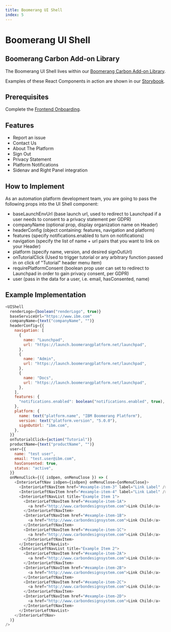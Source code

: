 ```yaml
---
title: Boomerang UI Shell
index: 5
---
```


# Boomerang UI Shell

## Boomerang Carbon Add-on Library

The Boomerang UI Shell lives within our [Boomerang Carbon Add-on Library](https://github.com/boomerang-io/carbon-addons-boomerang-react).

Examples of these React Components in action are shown in our [Storybook](https://github.com/boomerang-io/carbon-addons-boomerang-react/).

## Prerequisites

Complete the [Frontend Onboarding](frontend-onboarding).

## Features

- Report an issue
- Contact Us
- About The Platform
- Sign Out
- Privacy Statement
- Platform Notifications
- Sidenav and Right Panel integration

## How to Implement

As an automation platform development team, you are going to pass the following props into the UI Shell component:

- baseLaunchEnvUrl (base launch url, used to redirect to Launchpad if a user needs to consent to a privacy statement per GDPR)
- companyName (optional prop, display organization name on Header)
- headerConfig (object containing: features, navigation and platform)
- features (specify notifications.enabled to turn on notifications)
- navigation (specify the list of name + url pairs that you want to link on your Header)
- platform (specify name, version, and desired signOutUrl)
- onTutorialClick (Used to trigger tutorial or any arbitrary function passed in on click of "Tutorial" header menu item)
- requirePlatformConsent (boolean prop user can set to redirect to Launchpad in order to gain privacy consent, per GDPR)
- user (pass in the data for a user, i.e. email, hasConsented, name)

## Example Implementation

```js
<UIShell
  renderLogo={boolean("renderLogo", true)}
  baseServiceUrl="https://www.ibm.com"
  companyName={text("companyName", "")}
  headerConfig={{
    navigation: [
      {
        name: "Launchpad",
        url: "https://launch.boomerangplatform.net/launchpad",
      },
      {
        name: "Admin",
        url: "https://launch.boomerangplatform.net/launchpad",
      },
      {
        name: "Docs",
        url: "https://launch.boomerangplatform.net/launchpad",
      },
    ],
    features: {
      "notifications.enabled": boolean("notifications.enabled", true),
    },
    platform: {
      name: text("platform.name", "IBM Boomerang Platform"),
      version: text("platform.version", "5.0.0"),
      signOutUrl: "ibm.com",
    },
  }}
  onTutorialClick={action("Tutorial")}
  productName={text("productName", "")}
  user={{
    name: "test user",
    email: "test.user@ibm.com",
    hasConsented: true,
    status: "active",
  }}
  onMenuClick={({ isOpen, onMenuClose }) => (
    <InteriorLeftNav isOpen={isOpen} onMenuClose={onMenuClose}>
      <InteriorLeftNavItem href="#example-item-3" label="Link Label" />
      <InteriorLeftNavItem href="#example-item-4" label="Link Label" />
      <InteriorLeftNavList title="Example Item 1">
        <InteriorLeftNavItem href="#example-item-1A">
          <a href="http://www.carbondesignsystem.com">Link Child</a>
        </InteriorLeftNavItem>
        <InteriorLeftNavItem href="#example-item-1B">
          <a href="http://www.carbondesignsystem.com">Link Child</a>
        </InteriorLeftNavItem>
        <InteriorLeftNavItem href="#example-item-1C">
          <a href="http://www.carbondesignsystem.com">Link Child</a>
        </InteriorLeftNavItem>
      </InteriorLeftNavList>
      <InteriorLeftNavList title="Example Item 2">
        <InteriorLeftNavItem href="#example-item-2A">
          <a href="http://www.carbondesignsystem.com">Link Child</a>
        </InteriorLeftNavItem>
        <InteriorLeftNavItem href="#example-item-2B">
          <a href="http://www.carbondesignsystem.com">Link Child</a>
        </InteriorLeftNavItem>
        <InteriorLeftNavItem href="#example-item-2C">
          <a href="http://www.carbondesignsystem.com">Link Child</a>
        </InteriorLeftNavItem>
        <InteriorLeftNavItem href="#example-item-2D">
          <a href="http://www.carbondesignsystem.com">Link Child</a>
        </InteriorLeftNavItem>
      </InteriorLeftNavList>
    </InteriorLeftNav>
  )}
/>
```
